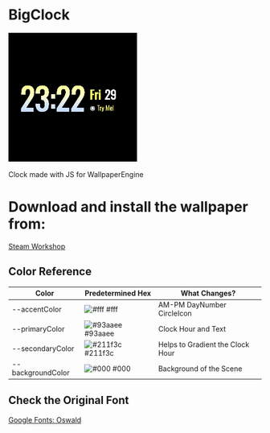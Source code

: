 # BigClock
![gif image](https://github.com/RainBWP/BigClock/blob/main/preview.gif?raw=true)

Clock made with JS for WallpaperEngine
# Download and install the wallpaper from: 
[Steam Workshop](https://steamcommunity.com/sharedfiles/filedetails/?id=3126347457)

## Color Reference

| Color             | Predetermined Hex                                                                |What Changes?|
| ----------------- | ----- |---------------------------|
| --accentColor | ![#fff](https://via.placeholder.com/10/fff?text=+) #fff |AM-PM DayNumber CircleIcon |
| --primaryColor | ![#93aaee](https://via.placeholder.com/10/93aaee?text=+) #93aaee |Clock Hour and Text|
| --secondaryColor | ![#211f3c](https://via.placeholder.com/10/211f3c?text=+) #211f3c |Helps to Gradient the Clock Hour|
| --backgroundColor | ![#000](https://via.placeholder.com/10/000?text=+) #000 |Background of the Scene|

## Check the Original Font
[Google Fonts: Oswald](https://fonts.google.com/specimen/Oswald)
